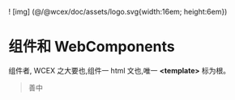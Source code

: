 <!--DESC: {icon:{name:"explore"},id:1} -->

! [img] (@/@wcex/doc/assets/logo.svg{width:16em; height:6em})

# 组件和 WebComponents

组件者, WCEX 之大要也,组件一 html 文也,唯一 **\<template\>** 标为根。

> 善中
